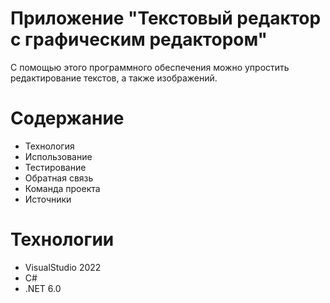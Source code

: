 # Приложение "Текстовый редактор с графическим редактором"
С помощью этого программного обеспечения можно упростить редактирование текстов, а также изображений.

# Содержание
- Технология
- Использование
- Тестирование
- Обратная связь
- Команда проекта
- Источники

# Технологии
- VisualStudio 2022
- C#
- .NET 6.0

